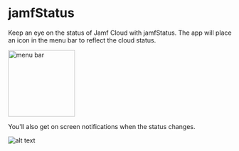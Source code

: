 # jamfStatus
Keep an eye on the status of Jamf Cloud with jamfStatus.  The app will place an icon in the menu bar to reflect the cloud status.

<img src="https://raw.githubusercontent.com/jamfprofessionalservices/jamfStatus/master/jamfStatus/images/menubar.png" alt="menu bar" width="150" />
<p>
You'll also get on screen notifications when the status changes.

![alt text](https://raw.githubusercontent.com/jamfprofessionalservices/jamfStatus/master/jamfStatus/images/alert.png "alert")
